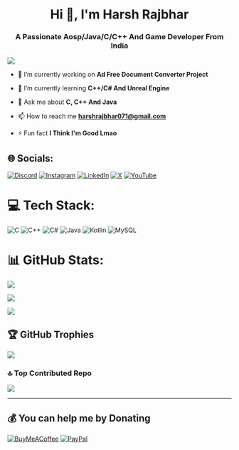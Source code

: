 <h1 align="center">Hi 👋, I'm Harsh Rajbhar</h1>
<h3 align="center">A Passionate Aosp/Java/C/C++ And Game Developer From India</h3>

[![](https://visitcount.itsvg.in/api?id=VadaPavMan&icon=5&color=12)](https://visitcount.itsvg.in)

- 🔭 I’m currently working on **Ad Free Document Converter Project**

- 🌱 I’m currently learning **C++/C# And Unreal Engine**

- 💬 Ask me about **C, C++ And Java**

- 📫 How to reach me **harshrajbhar071@gmail.com**

- ⚡ Fun fact **I Think I'm Good Lmao**

## 🌐 Socials:
[![Discord](https://img.shields.io/badge/Discord-%237289DA.svg?logo=discord&logoColor=white)](https://discord.gg/https://discord.gg/3uBQ3ncV) [![Instagram](https://img.shields.io/badge/Instagram-%23E4405F.svg?logo=Instagram&logoColor=white)](https://instagram.com/https://www.instagram.com/harshrajbhar_56/profilecard/?igsh=cHp1NHhiY3cyOXp3) [![LinkedIn](https://img.shields.io/badge/LinkedIn-%230077B5.svg?logo=linkedin&logoColor=white)](https://linkedin.com/in/https://www.linkedin.com/in/harsh-rajbhar-2160a6336?utm_source=share&utm_campaign=share_via&utm_content=profile&utm_medium=android_app) [![X](https://img.shields.io/badge/X-black.svg?logo=X&logoColor=white)](https://x.com/https://x.com/ManVadapav?t=kSuQOtL8CLQl51AIkGJWGg&s=09) [![YouTube](https://img.shields.io/badge/YouTube-%23FF0000.svg?logo=YouTube&logoColor=white)](https://youtube.com/@https://youtube.com/@harshrajbhar?si=F6V6zAbuvYZ9lRZz) 

# 💻 Tech Stack:
![C](https://img.shields.io/badge/c-%2300599C.svg?style=flat&logo=c&logoColor=white) ![C++](https://img.shields.io/badge/c++-%2300599C.svg?style=flat&logo=c%2B%2B&logoColor=white) ![C#](https://img.shields.io/badge/c%23-%23239120.svg?style=flat&logo=csharp&logoColor=white) ![Java](https://img.shields.io/badge/java-%23ED8B00.svg?style=flat&logo=openjdk&logoColor=white) ![Kotlin](https://img.shields.io/badge/kotlin-%237F52FF.svg?style=flat&logo=kotlin&logoColor=white) ![MySQL](https://img.shields.io/badge/mysql-4479A1.svg?style=flat&logo=mysql&logoColor=white)
# 📊 GitHub Stats:
![](https://github-readme-stats.vercel.app/api?username=VadaPavMan&theme=holi&hide_border=false&include_all_commits=true&count_private=false)<br/> 

![](https://github-readme-streak-stats.herokuapp.com/?user=VadaPavMan&theme=holi&hide_border=false)<br/>

![](https://github-readme-stats.vercel.app/api/top-langs/?username=VadaPavMan&theme=holi&hide_border=false&include_all_commits=true&count_private=false&layout=compact)

## 🏆 GitHub Trophies
![](https://github-profile-trophy.vercel.app/?username=VadaPavMan&theme=radical&no-frame=true&no-bg=false&margin-w=4)

### 🔝 Top Contributed Repo
![](https://github-contributor-stats.vercel.app/api?username=VadaPavMan&limit=5&theme=midnight-purple&combine_all_yearly_contributions=true)

---

  ## 💰 You can help me by Donating
  [![BuyMeACoffee](https://img.shields.io/badge/Buy%20Me%20a%20Coffee-ffdd00?style=for-the-badge&logo=buy-me-a-coffee&logoColor=black)](https://buymeacoffee.com/buymeacoffee.com/harshrajbhar) [![PayPal](https://img.shields.io/badge/PayPal-00457C?style=for-the-badge&logo=paypal&logoColor=white)](https://www.paypal.me/HarshRajbhar) 

  
<!-- Proudly created with GPRM ( https://gprm.itsvg.in ) -->
